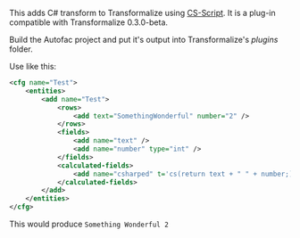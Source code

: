 This adds C# transform to Transformalize using [CS-Script](https://github.com/oleg-shilo/cs-script).  It is a plug-in compatible with Transformalize 0.3.0-beta.

Build the Autofac project and put it's output into Transformalize's *plugins* folder.

Use like this:

```xml
<cfg name="Test">
    <entities>
        <add name="Test">
            <rows>
                <add text="SomethingWonderful" number="2" />
            </rows>
            <fields>
                <add name="text" />
                <add name="number" type="int" />
            </fields>
            <calculated-fields>
                <add name="csharped" t='cs(return text + " " + number;)' />
            </calculated-fields>
        </add>
    </entities>
</cfg>
```

This would produce `Something Wonderful 2`